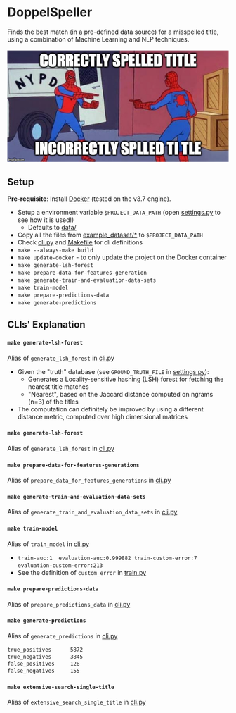 # DoppelSpeller

Finds the best match (in a pre-defined data source) for a misspelled title,
using a combination of Machine Learning and NLP techniques.<br/><br/>
![Project description](./description.jpg)

## Setup
**Pre-requisite**: Install [Docker](https://docs.docker.com/install/) (tested on the v3.7 engine).
* Setup a environment variable `$PROJECT_DATA_PATH` (open [settings.py](./doppelspeller/settings.py) to see how it is used!)
    - Defaults to [data/](./data/)
* Copy all the files from [example_dataset/*](./example_dataset/) to `$PROJECT_DATA_PATH`
* Check [cli.py](./doppelspeller/cli.py) and [Makefile](./Makefile) for cli definitions
* `make --always-make build`
* `make update-docker` - to only update the project on the Docker container
* `make generate-lsh-forest`
* `make prepare-data-for-features-generation`
* `make generate-train-and-evaluation-data-sets`
* `make train-model`
* `make prepare-predictions-data`
* `make generate-predictions`

## CLIs' Explanation
#### `make generate-lsh-forest`
Alias of `generate_lsh_forest` in [cli.py](./doppelspeller/cli.py)
* Given the "truth" database (see `GROUND_TRUTH_FILE` in [settings.py](./doppelspeller/settings.py)):
    - Generates a Locality-sensitive hashing (LSH) forest for fetching the nearest title matches
    - "Nearest", based on the Jaccard distance computed on ngrams (n=3) of the titles
* The computation can definitely be improved by using a different distance metric, computed over high dimensional matrices

#### `make generate-lsh-forest`
Alias of `generate_lsh_forest` in [cli.py](./doppelspeller/cli.py)

#### `make prepare-data-for-features-generations`
Alias of `prepare_data_for_features_generations` in [cli.py](./doppelspeller/cli.py)

#### `make generate-train-and-evaluation-data-sets`
Alias of `generate_train_and_evaluation_data_sets` in [cli.py](./doppelspeller/cli.py)

#### `make train-model`
Alias of `train_model` in [cli.py](./doppelspeller/cli.py)
* `train-auc:1	evaluation-auc:0.999882	train-custom-error:7	evaluation-custom-error:213`
* See the definition of `custom_error` in [train.py](./doppelspeller/train.py)

#### `make prepare-predictions-data`
Alias of `prepare_predictions_data` in [cli.py](./doppelspeller/cli.py)

#### `make generate-predictions`
Alias of `generate_predictions` in [cli.py](./doppelspeller/cli.py)
```
true_positives      5872
true_negatives      3845
false_positives     128
false_negatives     155
```

#### `make extensive-search-single-title`
Alias of `extensive_search_single_title` in [cli.py](./doppelspeller/cli.py)

